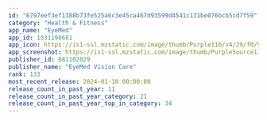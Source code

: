 ```yaml
---
id: "6797eef3ef1388b73fe525a6c3e45ca467d93599d4541c131be076bcb5cd7f59"
category: "Health & Fitness"
app_name: "EyeMed"
app_id: 1531198681
app_icon: https://is1-ssl.mzstatic.com/image/thumb/Purple116/v4/29/f0/96/29f09660-4a0a-2b2b-4297-8d617d064acb/AppIcon-0-1x_U007emarketing-0-2-0-85-220-0.png/1024x1024bb.png
app_screenshot: https://is1-ssl.mzstatic.com/image/thumb/PurpleSource116/v4/b8/cb/ef/b8cbefb0-035d-5918-fd67-53ca63124ed1/4b54248c-cc77-40ea-a6cb-a8d48443aab0_simulator_screenshot_711F2584-7042-4910-BDA3-4BA619191604.png/1242x2688bb.png
publisher_id: 881102029
publisher_name: "EyeMed Vision Care"
rank: 133
most_recent_release: 2024-01-10 00:00:00
release_count_in_past_year: 11
release_count_in_past_year_category: 21
release_count_in_past_year_top_in_category: 34
---
```

